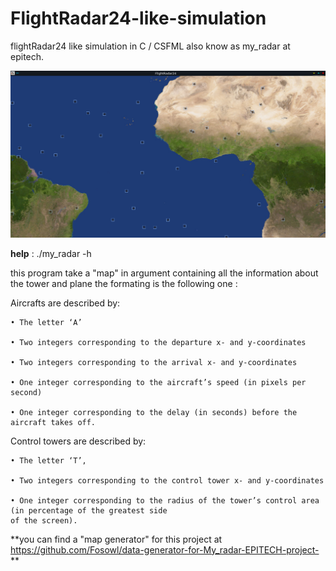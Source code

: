 # FlightRadar24-like-simulation

flightRadar24 like simulation in C / CSFML also know as my_radar at epitech.


![](docs/radar.png)


**help** : ./my_radar -h

this program take a "map" in argument containing all the information about the tower and plane the formating is the following one :

Aircrafts are described by:

    • The letter ‘A’

    • Two integers corresponding to the departure x- and y-coordinates

    • Two integers corresponding to the arrival x- and y-coordinates

    • One integer corresponding to the aircraft’s speed (in pixels per second)

    • One integer corresponding to the delay (in seconds) before the aircraft takes off.

Control towers are described by:

    • The letter ‘T’,

    • Two integers corresponding to the control tower x- and y-coordinates

    • One integer corresponding to the radius of the tower’s control area (in percentage of the greatest side
    of the screen).

**you can find a "map generator" for this project at https://github.com/Fosowl/data-generator-for-My_radar-EPITECH-project- **
